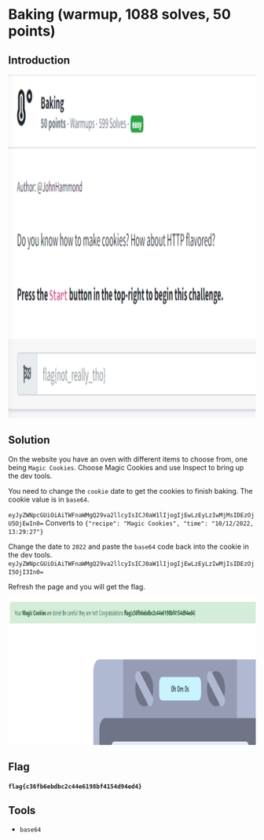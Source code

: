 # Baking (warmup, 1088 solves, 50 points)

## Introduction

<p align="left">
  <img height=700 img src=./readme_assets/baking-challenge.PNG/>
</p>

## Solution

On the website you have an oven with different items to choose from, one being `Magic Cookies`. Choose Magic Cookies and use Inspect to bring up the dev tools.

You need to change the `cookie` date to get the cookies to finish baking. The cookie value is in `base64`.

`eyJyZWNpcGUiOiAiTWFnaWMgQ29va2llcyIsICJ0aW1lIjogIjEwLzEyLzIwMjMsIDEzOjU5OjEwIn0=`
Converts to `{"recipe": "Magic Cookies", "time": "10/12/2022, 13:29:27"}`

Change the date to `2022` and paste the `base64` code back into the cookie in the dev tools.
`eyJyZWNpcGUiOiAiTWFnaWMgQ29va2llcyIsICJ0aW1lIjogIjEwLzEyLzIwMjIsIDEzOjI5OjI3In0=`

Refresh the page and you will get the flag.

<p align="left">
  <img height=300 img src=./readme_assets/baking-flag.PNG/>
</p>

## Flag

**`flag{c36fb6ebdbc2c44e6198bf4154d94ed4}`**

## Tools

- `base64`



